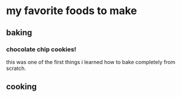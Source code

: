 # my favorite foods to make
## baking

### chocolate chip cookies!
this was one of the first things i learned how to bake completely from scratch. 

## cooking
